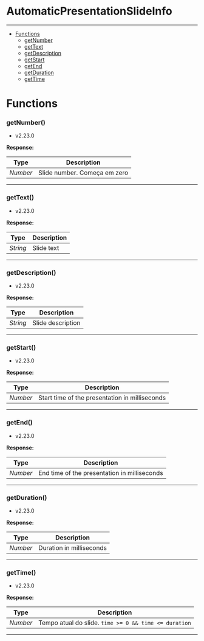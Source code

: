 # AutomaticPresentationSlideInfo

---

- [Functions](#functions)
  - [getNumber](#getnumber)
  - [getText](#gettext)
  - [getDescription](#getdescription)
  - [getStart](#getstart)
  - [getEnd](#getend)
  - [getDuration](#getduration)
  - [getTime](#gettime)


# Functions 
### getNumber()
- v2.23.0





**Response:**

| Type  | Description |
| :---: | ------------|
| _Number_ | Slide number. Começa em zero |


---


### getText()
- v2.23.0





**Response:**

| Type  | Description |
| :---: | ------------|
| _String_ | Slide text |


---


### getDescription()
- v2.23.0





**Response:**

| Type  | Description |
| :---: | ------------|
| _String_ | Slide description |


---


### getStart()
- v2.23.0





**Response:**

| Type  | Description |
| :---: | ------------|
| _Number_ | Start time of the presentation in milliseconds |


---


### getEnd()
- v2.23.0





**Response:**

| Type  | Description |
| :---: | ------------|
| _Number_ | End time of the presentation in milliseconds |


---


### getDuration()
- v2.23.0





**Response:**

| Type  | Description |
| :---: | ------------|
| _Number_ | Duration in milliseconds |


---


### getTime()
- v2.23.0





**Response:**

| Type  | Description |
| :---: | ------------|
| _Number_ | Tempo atual do slide. `time >= 0 && time <= duration` |


---
